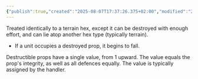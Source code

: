 ```yaml
---
{"publish":true,"created":"2025-08-07T17:37:26.375+02:00","modified":"2025-08-07T18:41:47.050+02:00","cssclasses":""}
---
```


Treated identically to a terrain hex, except it can be destroyed with enough effort, and can lie atop another hex type (typically terrain). 
- If a unit occupies a destroyed prop, it begins to fall.

Destructible props have a single value, from 1 upward. The value equals the prop's integrity, as well as all defences equally. The value is typically assigned by the handler.